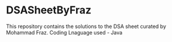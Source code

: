 # DSASheetByFraz
This repository contains the solutions to the DSA sheet curated by Mohammad Fraz.
Coding Lnaguage used - Java
